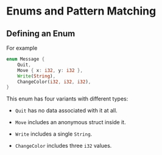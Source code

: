 # Enums and Pattern Matching

## Defining an Enum

For example

```rs
enum Message {
    Quit,
    Move { x: i32, y: i32 },
    Write(String),
    ChangeColor(i32, i32, i32),
}
```

This enum has four variants with different types:

- `Quit` has no data associated with it at all.

- `Move` includes an anonymous struct inside it.

- `Write` includes a single `String`.

- `ChangeColor` includes three `i32` values.
